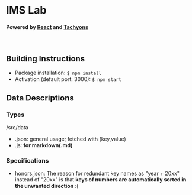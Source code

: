 # IMS Lab 

#### Powered by [React](https://reactjs.org/) and [Tachyons](https://tachyons.io/)

<br>

## Building Instructions

- Package installation: `$ npm install`
- Activation (default port: 3000): `$ npm start`


## Data Descriptions 

### Types 
/src/data

- .json: general usage; fetched with (key,value)
- .js: **for markdown(.md)**

### Specifications

- honors.json: 
The reason for redundant key names as "year + 20xx" instead of "20xx" is that **keys of numbers are automatically sorted in the unwanted direction** :(